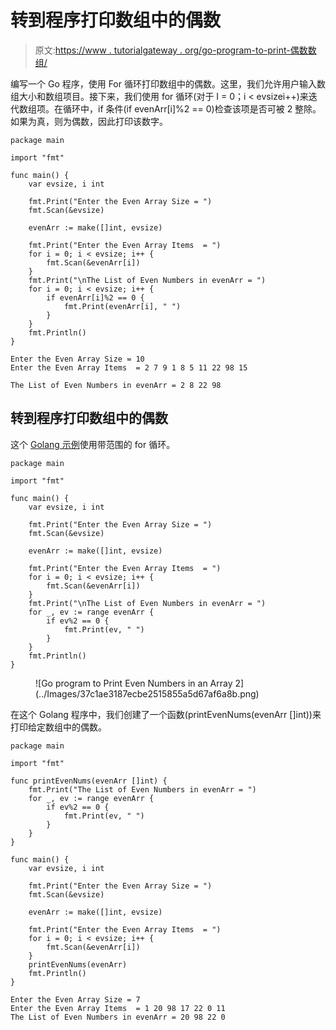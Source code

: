 # 转到程序打印数组中的偶数

> 原文:[https://www . tutorialgateway . org/go-program-to-print-偶数数组/](https://www.tutorialgateway.org/go-program-to-print-even-numbers-in-an-array/)

编写一个 Go 程序，使用 For 循环打印数组中的偶数。这里，我们允许用户输入数组大小和数组项目。接下来，我们使用 for 循环(对于 I = 0；i < evsizei++)来迭代数组项。在循环中，if 条件(if evenArr[i]%2 == 0)检查该项是否可被 2 整除。如果为真，则为偶数，因此打印该数字。

```
package main

import "fmt"

func main() {
    var evsize, i int

    fmt.Print("Enter the Even Array Size = ")
    fmt.Scan(&evsize)

    evenArr := make([]int, evsize)

    fmt.Print("Enter the Even Array Items  = ")
    for i = 0; i < evsize; i++ {
        fmt.Scan(&evenArr[i])
    }
    fmt.Print("\nThe List of Even Numbers in evenArr = ")
    for i = 0; i < evsize; i++ {
        if evenArr[i]%2 == 0 {
            fmt.Print(evenArr[i], " ")
        }
    }
    fmt.Println()
}
```

```
Enter the Even Array Size = 10
Enter the Even Array Items  = 2 7 9 1 8 5 11 22 98 15

The List of Even Numbers in evenArr = 2 8 22 98 
```

## 转到程序打印数组中的偶数

这个 [Golang 示例](https://www.tutorialgateway.org/go-programs/)使用带范围的 for 循环。

```
package main

import "fmt"

func main() {
    var evsize, i int

    fmt.Print("Enter the Even Array Size = ")
    fmt.Scan(&evsize)

    evenArr := make([]int, evsize)

    fmt.Print("Enter the Even Array Items  = ")
    for i = 0; i < evsize; i++ {
        fmt.Scan(&evenArr[i])
    }
    fmt.Print("\nThe List of Even Numbers in evenArr = ")
    for _, ev := range evenArr {
        if ev%2 == 0 {
            fmt.Print(ev, " ")
        }
    }
    fmt.Println()
}
```

<figure class="wp-block-image size-large">![Go program to Print Even Numbers in an Array 2](../Images/37c1ae3187ecbe2515855a5d67af6a8b.png)</figure>

在这个 Golang 程序中，我们创建了一个函数(printEvenNums(evenArr []int))来打印给定数组中的偶数。

```
package main

import "fmt"

func printEvenNums(evenArr []int) {
    fmt.Print("The List of Even Numbers in evenArr = ")
    for _, ev := range evenArr {
        if ev%2 == 0 {
            fmt.Print(ev, " ")
        }
    }
}

func main() {
    var evsize, i int

    fmt.Print("Enter the Even Array Size = ")
    fmt.Scan(&evsize)

    evenArr := make([]int, evsize)

    fmt.Print("Enter the Even Array Items  = ")
    for i = 0; i < evsize; i++ {
        fmt.Scan(&evenArr[i])
    }
    printEvenNums(evenArr)
    fmt.Println()
}
```

```
Enter the Even Array Size = 7
Enter the Even Array Items  = 1 20 98 17 22 0 11
The List of Even Numbers in evenArr = 20 98 22 0 
```